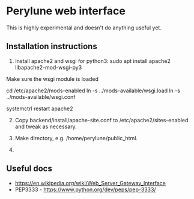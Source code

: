 # Perylune web interface

This is highly experimental and doesn't do anything useful yet.

## Installation instructions

1. Install apache2 and wsgi for python3: sudo apt install apache2 libapache2-mod-wsgi-py3

Make sure the wsgi module is loaded

cd /etc/apache2/mods-enabled
ln -s ../mods-available/wsgi.load
ln -s ../mods-available/wsgi.conf

systemctrl restart apache2

2. Copy backend/install/apache-site.conf to /etc/apache2/sites-enabled and tweak as
   necessary.

3. Make directory, e.g. /home/perylune/public_html.

4.




## Useful docs

- https://en.wikipedia.org/wiki/Web_Server_Gateway_Interface
- PEP3333 - https://www.python.org/dev/peps/pep-3333/